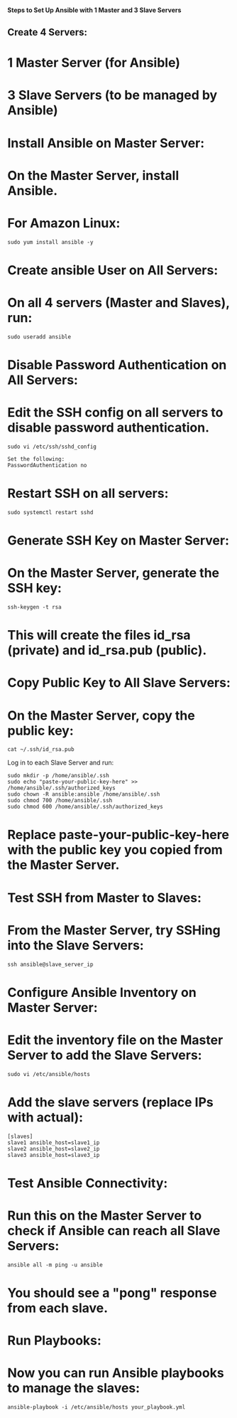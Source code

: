 
#### Steps to Set Up Ansible with 1 Master and 3 Slave Servers

## Create 4 Servers:

# 1 Master Server (for Ansible)

# 3 Slave Servers (to be managed by Ansible)

# Install Ansible on Master Server:

# On the Master Server, install Ansible.

# For Amazon Linux:

```
sudo yum install ansible -y

```


# Create ansible User on All Servers:

# On all 4 servers (Master and Slaves), run:
```
sudo useradd ansible
```

# Disable Password Authentication on All Servers:

# Edit the SSH config on all servers to disable password authentication.
```
sudo vi /etc/ssh/sshd_config
```
```
Set the following:
PasswordAuthentication no
```


# Restart SSH on all servers:
```
sudo systemctl restart sshd
```

# Generate SSH Key on Master Server:

# On the Master Server, generate the SSH key:
```
ssh-keygen -t rsa 
```

# This will create the files id_rsa (private) and id_rsa.pub (public).

# Copy Public Key to All Slave Servers:

# On the Master Server, copy the public key:
```
cat ~/.ssh/id_rsa.pub
```
Log in to each Slave Server and run:
```
sudo mkdir -p /home/ansible/.ssh
sudo echo "paste-your-public-key-here" >> /home/ansible/.ssh/authorized_keys
sudo chown -R ansible:ansible /home/ansible/.ssh
sudo chmod 700 /home/ansible/.ssh
sudo chmod 600 /home/ansible/.ssh/authorized_keys
```

# Replace paste-your-public-key-here with the public key you copied from the Master Server.

# Test SSH from Master to Slaves:

# From the Master Server, try SSHing into the Slave Servers:

```
ssh ansible@slave_server_ip
```

# Configure Ansible Inventory on Master Server:

# Edit the inventory file on the Master Server to add the Slave Servers:

```
sudo vi /etc/ansible/hosts
```

# Add the slave servers (replace IPs with actual):

```
[slaves]
slave1 ansible_host=slave1_ip
slave2 ansible_host=slave2_ip
slave3 ansible_host=slave3_ip
```

# Test Ansible Connectivity:

# Run this on the Master Server to check if Ansible can reach all Slave Servers:

```
ansible all -m ping -u ansible
```

# You should see a "pong" response from each slave.

# Run Playbooks:

# Now you can run Ansible playbooks to manage the slaves:

```
ansible-playbook -i /etc/ansible/hosts your_playbook.yml
```